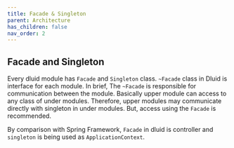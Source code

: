```yaml
---
title: Facade & Singleton
parent: Architecture
has_children: false
nav_order: 2
---
```


## Facade and Singleton
Every dluid module has `Facade` and `Singleton` class.
`~Facade` class in Dluid is interface for each module.
In brief, The `~Facade` is responsible for communication between the module.
Basically upper module can access to any class of under modules.
Therefore, upper modules may communicate directly with singleton in under modules.
But, access using the `Facade` is recommended.

By comparison with Spring Framework, `Facade` in dluid is controller and `singleton` is being used as `ApplicationContext`.
